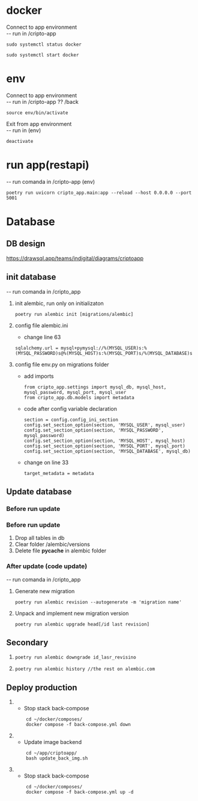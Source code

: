 
# docker

Connect to app environment  
-- run in /cripto-app

```
sudo systemctl status docker
```
```
sudo systemctl start docker
```

# env

Connect to app environment  
-- run in /cripto-app ?? /back

```
source env/bin/activate
```

Exit from app environment  
-- run in (env)

```
deactivate
```

# run app(restapi)

-- run comanda in /cripto-app (env)

```
poetry run uvicorn cripto_app.main:app --reload --host 0.0.0.0 --port 5001
```

# Database
## DB design
https://drawsql.app/teams/indigital/diagrams/criptoapp

## init database
-- run comanda in /cripto_app

1.  init alembic, run only on initializaton  
    ```
    poetry run alembic init [migrations/alembic]
    ```

2. config file alembic.ini   

    - change line 63  

    ```
    sqlalchemy.url = mysql+pymysql://%(MYSQL_USER)s:%(MYSQL_PASSWORD)s@%(MYSQL_HOST)s:%(MYSQL_PORT)s/%(MYSQL_DATABASE)s
    ```

3. config file env.py on migrations folder  
    - add imports   

        ```
        from cripto_app.settings import mysql_db, mysql_host, mysql_password, mysql_port, mysql_user
        from cripto_app.db.models import metadata
        ```

    - code after config variable declaration

        ```
        section = config.config_ini_section
        config.set_section_option(section, 'MYSQL_USER', mysql_user)
        config.set_section_option(section, 'MYSQL_PASSWORD', mysql_password)
        config.set_section_option(section, 'MYSQL_HOST', mysql_host)
        config.set_section_option(section, 'MYSQL_PORT', mysql_port)
        config.set_section_option(section, 'MYSQL_DATABASE', mysql_db)
        ```

    - change on line 33
        ```
        target_metadata = metadata
        ```

## Update database

### Before run update

### Before run update
1. Drop all tables in db
2. Clear folder /alembic/versions
3. Delete file __pycache__ in alembic folder

### After update (code update)
-- run comanda in /cripto_app

1. Generate new migration
    ```
    poetry run alembic revision --autogenerate -m 'migration name'
    ```
2. Unpack and implement new migration version
    ```
    poetry run alembic upgrade head[/id last revision]
    ```

## Secondary
1.   
    ```
    poetry run alembic downgrade id_lasr_revisino
    ```
2.   
    ```
    poetry run alembic history //the rest on alembic.com
    
    ```

## Deploy production

1. 
    - Stop stack back-compose 
    ```
        cd ~/docker/composes/
        docker compose -f back-compose.yml down
    ```

2. 
    - Update image backend
    ```
        cd ~/app/criptoapp/
        bash update_back_img.sh
    ```

3. 
    - Stop stack back-compose 
    ```
        cd ~/docker/composes/
        docker compose -f back-compose.yml up -d
    ```
